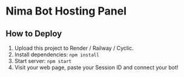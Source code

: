 # Nima Bot Hosting Panel

## How to Deploy
1. Upload this project to Render / Railway / Cyclic.
2. Install dependencies: `npm install`
3. Start server: `npm start`
4. Visit your web page, paste your Session ID and connect your bot!